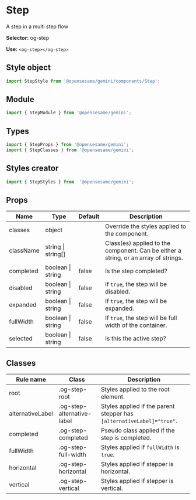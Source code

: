 # Step
A step in a multi step flow

**Selector:**
og-step

**Use:**
`<og-step></og-step>`

## Style object
```javascript
import StepStyle from '@opensesame/gemini/components/Step';
```

## Module
```javascript
import { StepModule } from '@opensesame/gemini';
```

## Types
```javascript
import { StepProps } from '@opensesame/gemini';
import { StepClasses } from '@opensesame/gemini';
```

## Styles creator
```javascript
import { StepStyles } from  '@opensesame/gemini';
```

## Props
Name | Type | Default | Description
---- | ---- | ------- | -----------
classes | object | | Override the styles applied to the component.
className | string &#124; string[] | | Class(es) applied to the component. Can be either a string, or an array of strings.
completed | boolean &#124; string | false | Is the step completed?
disabled | boolean &#124; string | false | If `true`, the step will be disabled.
expanded | boolean &#124; string | false | If `true`, the step will be expanded.
fullWidth | boolean &#124; string | false | If `true`, the step will be full width of the container.
selected | boolean &#124; string | false | Is this the active step?

## Classes
Rule name | Class | Description
--------- | ----- | -----------
root | .og-step-root | Styles applied to the root element.
alternativeLabel | .og-step-alternative-label | Styles applied if the parent stepper has `[alternativeLabel]="true"`.
completed | .og-step-completed | Pseudo class applied if the step is completed.
fullWidth | .og-step-full-width | Styles applied if `fullWidth` is `true`.
horizontal | .og-step-horizontal | Styles applied if stepper is horizontal.
vertical | .og-step-vertical | Styles applied if stepper is vertical.
